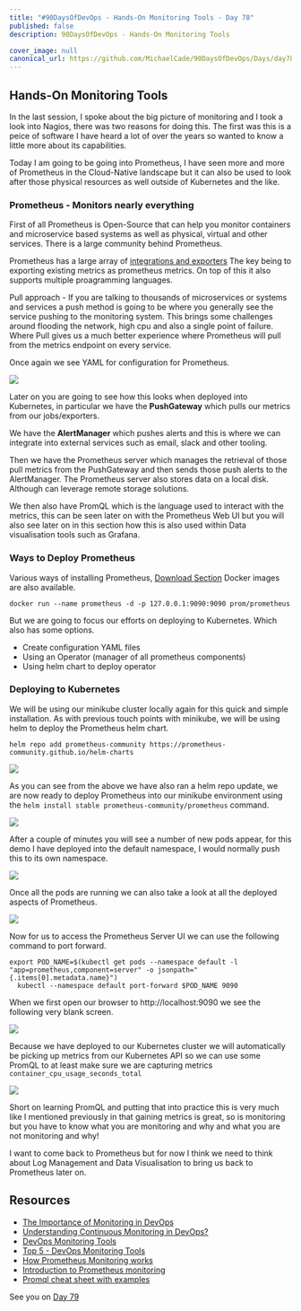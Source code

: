 ```yaml
---
title: "#90DaysOfDevOps - Hands-On Monitoring Tools - Day 78"
published: false
description: 90DaysOfDevOps - Hands-On Monitoring Tools

cover_image: null
canonical_url: https://github.com/MichaelCade/90DaysOfDevOps/Days/day78.md 
---
```

## Hands-On Monitoring Tools

In the last session, I spoke about the big picture of monitoring and I took a look into Nagios, there was two reasons for doing this. The first was this is a peice of software I have heard a lot of over the years so wanted to know a little more about its capabilities. 

Today I am going to be going into Prometheus, I have seen more and more of Prometheus in the Cloud-Native landscape but it can also be used to look after those physical resources as well outside of Kubernetes and the like. 

### Prometheus - Monitors nearly everything

First of all Prometheus is Open-Source that can help you monitor containers and microservice based systems as well as physical, virtual and other services. There is a large community behind Prometheus. 

Prometheus has a large array of [integrations and exporters](https://prometheus.io/docs/instrumenting/exporters/) The key being to exporting existing metrics as prometheus metrics. On top of this it also supports multiple proagramming languages. 

Pull approach - If you are talking to thousands of microservices or systems and services a push method is going to be where you generally see the service pushing to the monitoring system. This brings some challenges around flooding the network, high cpu and also a single point of failure. Where Pull gives us a much better experience where Prometheus will pull from the metrics endpoint on every service. 

Once again we see YAML for configuration for Prometheus. 

![](https://cdn.jsdelivr.net/gh/prometheus/prometheus@c34257d069c630685da35bcef084632ffd5d6209/documentation/images/architecture.svg)

Later on you are going to see how this looks when deployed into Kubernetes, in particular we have the **PushGateway** which pulls our metrics from our jobs/exporters. 

We have the **AlertManager** which pushes alerts and this is where we can integrate into external services such as email, slack and other tooling. 

Then we have the Prometheus server which manages the retrieval of those pull metrics from the PushGateway and then sends those push alerts to the AlertManager. The Prometheus server also stores data on a local disk. Although can leverage remote storage solutions. 

We then also have PromQL which is the language used to interact with the metrics, this can be seen later on with the Prometheus Web UI but you will also see later on in this section how this is also used within Data visualisation tools such as Grafana. 

### Ways to Deploy Prometheus 

Various ways of installing Prometheus, [Download Section](https://prometheus.io/download/) Docker images are also available. 

`docker run --name prometheus -d -p 127.0.0.1:9090:9090 prom/prometheus`

But we are going to focus our efforts on deploying to Kubernetes. Which also has some options. 

- Create configuration YAML files 
- Using an Operator (manager of all prometheus components)
- Using helm chart to deploy operator 

### Deploying to Kubernetes 

We will be using our minikube cluster locally again for this quick and simple installation. As with previous touch points with minikube, we will be using helm to deploy the Prometheus helm chart. 

`helm repo add prometheus-community https://prometheus-community.github.io/helm-charts` 

![](Images/Day78_Monitoring1.png)

As you can see from the above we have also ran a helm repo update, we are now ready to deploy Prometheus into our minikube environment using the `helm install stable prometheus-community/prometheus` command. 

![](Images/Day78_Monitoring2.png)

After a couple of minutes you will see a number of new pods appear, for this demo I have deployed into the default namespace, I would normally push this to its own namespace. 

![](Images/Day78_Monitoring3.png)

Once all the pods are running we can also take a look at all the deployed aspects of Prometheus. 

![](Images/Day78_Monitoring4.png)

Now for us to access the Prometheus Server UI we can use the following command to port forward. 

```
export POD_NAME=$(kubectl get pods --namespace default -l "app=prometheus,component=server" -o jsonpath="{.items[0].metadata.name}")
  kubectl --namespace default port-forward $POD_NAME 9090
```
When we first open our browser to http://localhost:9090 we see the following very blank screen. 

![](Images/Day78_Monitoring5.png)

Because we have deployed to our Kubernetes cluster we will automatically be picking up metrics from our Kubernetes API so we can use some PromQL to at least make sure we are capturing metrics `container_cpu_usage_seconds_total`

![](Images/Day78_Monitoring6.png)

Short on learning PromQL and putting that into practice this is very much like I mentioned previously in that gaining metrics is great, so is monitoring but you have to know what you are monitoring and why and what you are not monitoring and why! 

I want to come back to Prometheus but for now I think we need to think about Log Management and Data Visualisation to bring us back to Prometheus later on. 

## Resources 

- [The Importance of Monitoring in DevOps](https://www.devopsonline.co.uk/the-importance-of-monitoring-in-devops/)
- [Understanding Continuous Monitoring in DevOps?](https://medium.com/devopscurry/understanding-continuous-monitoring-in-devops-f6695b004e3b) 
- [DevOps Monitoring Tools](https://www.youtube.com/watch?v=Zu53QQuYqJ0) 
- [Top 5 - DevOps Monitoring Tools](https://www.youtube.com/watch?v=4t71iv_9t_4)
- [How Prometheus Monitoring works](https://www.youtube.com/watch?v=h4Sl21AKiDg) 
- [Introduction to Prometheus monitoring](https://www.youtube.com/watch?v=5o37CGlNLr8)
- [Promql cheat sheet with examples](https://www.containiq.com/post/promql-cheat-sheet-with-examples)

See you on [Day 79](day79.md)